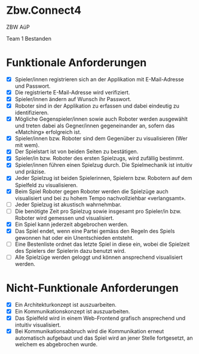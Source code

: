 # Zbw.Connect4

ZBW AüP

Team 1 Bestanden

# Funktionale Anforderungen
- [x] Spieler/innen registrieren sich an der Applikation mit E-Mail-Adresse und Passwort.
- [x] Die registrierte E-Mail-Adresse wird verifiziert.
- [x] Spieler/innen ändern auf Wunsch ihr Passwort.
- [x] Roboter sind in der Applikation zu erfassen und dabei eindeutig zu identifizieren.
- [x] Mögliche Gegenspieler/innen sowie auch Roboter werden ausgewählt und treten dabei als Gegner/innen gegeneinander an, sofern das «Matching» erfolgreich ist.
- [x] Spieler/innen bzw. Roboter sind dem Gegenüber zu visualisieren (Wer mit wem).
- [x] Der Spielstart ist von beiden Seiten zu bestätigen.
- [x] Spieler/in bzw. Roboter des ersten Spielzugs, wird zufällig bestimmt.
- [x] Spieler/innen führen einen Spielzug durch. Die Spielmechanik ist intuitiv und präzise.
- [x] Jeder Spielzug ist beiden Spielerinnen, Spielern bzw. Robotern auf dem Spielfeld zu visualisieren.
- [x] Beim Spiel Roboter gegen Roboter werden die Spielzüge auch visualisiert und bei zu hohem Tempo nachvollziehbar «verlangsamt».
- [ ] Jeder Spielzug ist akustisch wahrnehmbar.
- [ ] Die benötigte Zeit pro Spielzug sowie insgesamt pro Spieler/in bzw. Roboter wird gemessen und visualisiert.
- [x] Ein Spiel kann jederzeit abgebrochen werden.
- [x] Das Spiel endet, wenn eine Partei gemäss den Regeln des Spiels gewonnen hat oder ein Unentschieden entsteht.
- [ ] Eine Bestenliste ordnet das letzte Spiel in diese ein, wobei die Spielzeit des Spielers der Spielerin dazu benutzt wird.
- [ ] Alle Spielzüge werden geloggt und können ansprechend visualisiert werden.

# Nicht-Funktionale Anforderungen
- [x] Ein Architekturkonzept ist auszuarbeiten.
- [x] Ein Kommunikationskonzept ist auszuarbeiten.
- [x] Das Spielfeld wird in einem Web-Frontend grafisch ansprechend und intuitiv visualisiert.
- [x] Bei Kommunikationsabbruch wird die Kommunikation erneut automatisch aufgebaut und das Spiel wird an jener Stelle fortgesetzt, an welchem es abgebrochen wurde.
